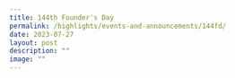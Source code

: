 ```yaml
---
title: 144th Founder's Day
permalink: /highlights/events-and-announcements/144fd/
date: 2023-07-27
layout: post
description: ""
image: ""
---
```

